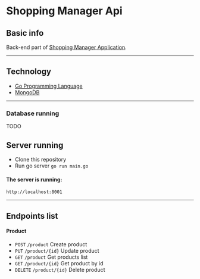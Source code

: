 # Shopping Manager Api

## Basic info

Back-end part of [Shopping Manager Application](https://github.com/dawidrylko/shopping-manager).

***

## Technology

- [Go Programming Language](https://golang.org/)
- [MongoDB](https://www.mongodb.com/)

***

### Database running

TODO

## Server running

- Clone this repository
- Run go server `go run main.go`

#### The server is running:

```
http://localhost:8001
```

***

## Endpoints list

#### Product

- `POST` `/product` Create product
- `PUT` `/product/{id}` Update product
- `GET` `/product` Get products list
- `GET` `/product/{id}` Get product by id
- `DELETE` `/product/{id}` Delete product
